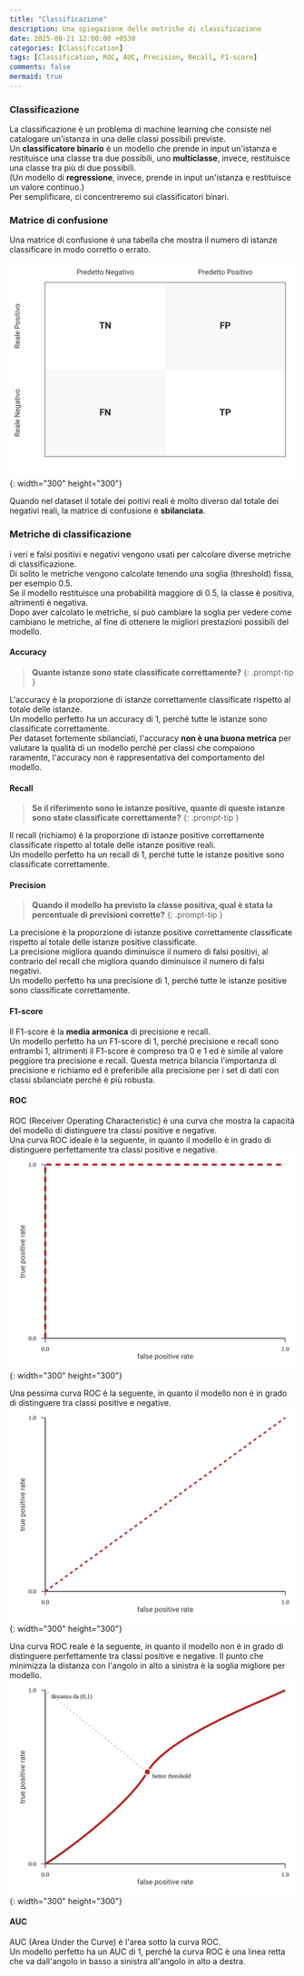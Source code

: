 ```yaml
---
title: "Classificazione"
description: Una spiegazione delle metriche di classificazione
date: 2025-08-21 12:00:00 +0530
categories: [Classification]
tags: [Classification, ROC, AUC, Precision, Recall, F1-score]
comments: false
mermaid: true
---
```



### Classificazione

La classificazione è un problema di machine learning che consiste nel catalogare un'istanza in una delle classi possibili previste.  
Un **classificatore binario** è un modello che prende in input un'istanza e restituisce una classe tra due possibili, uno **multiclasse**, invece, restituisce una classe tra più di due possibili.  
(Un modello di **regressione**, invece, prende in input un'istanza e restituisce un valore continuo.)  
Per semplificare, ci concentreremo sui classificatori binari.  

### Matrice di confusione

Una matrice di confusione è una tabella che mostra il numero di istanze classificare in modo corretto o errato.

![Matrice di confusione](/assets/images/confusion_matrix.svg){: width="300" height="300"}

Quando nel dataset il totale dei poitivi reali è molto diverso dal totale dei negativi reali, la matrice di confusione è **sbilanciata**.  



### Metriche di classificazione

i veri e falsi positivi e negativi vengono usati per calcolare diverse metriche di classificazione.  
Di solito le metriche vengono calcolate tenendo una soglia (threshold) fissa, per esempio 0.5.  
Se il modello restituisce una probabilità maggiore di 0.5, la classe è positiva, altrimenti è negativa.  
Dopo aver calcolato le metriche, si può cambiare la soglia per vedere come cambiano le metriche, al fine di ottenere le migliori prestazioni possibili del modello.  

#### Accuracy
> **Quante istanze sono state classificate correttamente?**
{: .prompt-tip }

L'accuracy è la proporzione di istanze correttamente classificate rispetto al totale delle istanze.  
Un modello perfetto ha un accuracy di 1, perché tutte le istanze sono classificate correttamente.  
Per dataset fortemente sbilanciati, l'accuracy **non è una buona metrica** per valutare la qualità di un modello perché per classi che compaiono raramente, l'accuracy non è rappresentativa del comportamento del modello.  


#### Recall
> **Se il riferimento sono le istanze positive, quante di queste istanze sono state classificate correttamente?**
{: .prompt-tip }

Il recall (richiamo) è la proporzione di istanze positive correttamente classificate rispetto al totale delle istanze positive reali.  
Un modello perfetto ha un recall di 1, perché tutte le istanze positive sono classificate correttamente.  

#### Precision
> **Quando il modello ha previsto la classe positiva, qual è stata la percentuale di previsioni corrette?**
{: .prompt-tip }

La precisione è la proporzione di istanze positive correttamente classificate rispetto al totale delle istanze positive classificate.  
La precisione migliora quando diminuisce il numero di falsi positivi, al contrario del recall che migliora quando diminuisce il numero di falsi negativi.  
Un modello perfetto ha una precisione di 1, perché tutte le istanze positive sono classificate correttamente.  

#### F1-score
Il F1-score è la **media armonica** di precisione e recall.  
Un modello perfetto ha un F1-score di 1, perché precisione e recall sono entrambi 1, altrimenti il F1-score è compreso tra 0 e 1 ed è simile al valore peggiore tra precisione e recall. 
Questa metrica bilancia l'importanza di precisione e richiamo ed è preferibile alla precisione per i set di dati con classi sbilanciate perché è più robusta.  


#### ROC
ROC (Receiver Operating Characteristic) è una curva che mostra la capacità del modello di distinguere tra classi positive e negative.  
Una curva ROC ideale è la seguente, in quanto il modello è in grado di distinguere perfettamente tra classi positive e negative.  
![Curva ROC ideale](/assets/images/roc_ideal.svg){: width="300" height="300"}


Una pessima curva ROC è la seguente, in quanto il modello non è in grado di distinguere tra classi positive e negative.  
![Curva ROC pessima](/assets/images/roc_bad.svg){: width="300" height="300"}



Una curva ROC reale è la seguente, in quanto il modello non è in grado di distinguere perfettamente tra classi positive e negative. 
Il punto che minimizza la distanza con l'angolo in alto a sinistra è la soglia migliore per modello.
![Curva ROC reale](/assets/images/roc_real.svg){: width="300" height="300"}


#### AUC
AUC (Area Under the Curve) è l'area sotto la curva ROC.  
Un modello perfetto ha un AUC di 1, perché la curva ROC è una linea retta che va dall'angolo in basso a sinistra all'angolo in alto a destra.  



